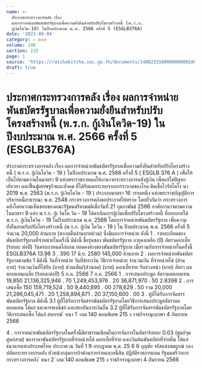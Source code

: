 ```yaml
---
name: >-
  ประกาศกระทรวงการคลัง เรื่อง
  ผลการจำหน่ายพันธบัตรรัฐบาลเพื่อความยั่งยืนสำหรับปรับโครงสร้างหนี้ (พ.ร.ก.
  กู้เงินโควิด-19) ในปีงบประมาณ พ.ศ. 2566 ครั้งที่ 5 (ESGLB376A)
date: '2023-09-04'
category: ง พิเศษ
volume: 140
section: 215
page: 1
source: 'https://ratchakitcha.soc.go.th/documents/140D215S0000000000100.pdf'
draft: true
---
```


# ประกาศกระทรวงการคลัง เรื่อง ผลการจำหน่ายพันธบัตรรัฐบาลเพื่อความยั่งยืนสำหรับปรับโครงสร้างหนี้ (พ.ร.ก. กู้เงินโควิด-19) ในปีงบประมาณ พ.ศ. 2566 ครั้งที่ 5 (ESGLB376A)

ประกาศกระทรวงการคลัง เรื่อง ผลการจำหน่ายพันธบัตรรัฐบาลเพื่อความยั่งยืนสำหรับปรับโครงสร้างหนี้ ( พ.ร.ก. กู้เงินโควิด - 19 ) ในปีงบประมาณ พ.ศ. 2566 ครั้งที่ 5 ( ESGLB 376 A ) เพื่อให้เป็นไปตามความในมาตรา 9 แห่งพระราชกาหนดให้อานาจกระทรวงการคลังกู้เงิน เพื่อแก้ไขปัญหา เยียวยา และฟื้นฟูเศรษฐกิจและสังคม ที่ได้รับผลกระทบจากการระบาดของโรค ติดเชื้อไวรัสโคโร นา 2019 พ.ศ. 2563 (พ.ร.ก. กู้เงินโควิด - 19 ) ประกอบมาตรา 16 วรรคหนึ่ง แห่งพระราชบัญญัติการบริหารหนี้สาธารณะ พ.ศ. 2548 กระทรวงการคลังขอประกาศให้ทราบ โดยทั่วกันว่า กระทรวงการคลังโดยความเห็นชอบของคณะรัฐมนตรีตามมติเมื่อวันที่ 21 กุมภาพันธ์ 2566 อาศัยอานาจตามความในมาตรา 9 แห่ง พ.ร.ก. กู้เ งินโค วิด - 19 ได้ดาเนินการกู้เงินเพื่อปรับโครงสร้างหนี้ ที่ออกภายใต้ พ.ร.ก. กู้เงินโควิด - 19 ในปีงบประมาณ พ.ศ. 2566 โดยการจำหน่ายพันธบัตรรัฐบาล เพื่อความยั่งยืนสาหรับปรับโครงสร้างหนี้ (พ.ร.ก. กู้เงิน โควิด - 19 ) ใน ปีงบประมาณ พ.ศ. 2566 ครั้งที่ 5 จำนวน 20,000 ล้านบาท (สองหมื่นล้านบาทถ้วน) ซึ่งมีผลการจำหน่าย ดังนี้ 1 . รายละเอียดของพันธบัตรรัฐบาลที่จำหน่ายในครั้งนี้ มีดังนี้ ชื่อรุ่นของ พันธบัตรรัฐบาล อายุคงเหลือ (ปี) อัตราดอกเบี้ย (ร้อยละ ต่อปี) วันครบกาหนดไถ่ถอน ยอดคงค้างของพันธบัตรรัฐบาล เมื่อรวมกับการจำหน่ายในครั้งนี้ ESGLB376A 13.96 3 . 390 17 มิ.ย. 2580 145,000 ล้านบาท 2 . ผลการจำหน่ายพันธบัตรรัฐบาลตามข้อ 1 มีดังนี้ วันที่จำหน่าย วันที่ชำระเงิน วิธีการจำหน่าย จำนวนเงิน ที่จำหน่ายได้ (ล้านบาท) จำนวนเงินที่ได้รับ (บาท) ส่วนเพิ่ม/(ส่วนลด) (บาท) ดอกเบี้ยจ่าย รับล่วงหน้า (บาท) อัตรา ผลตอบแทนเฉลี่ย (ร้อยละต่อปี) 5 ก.ค. 2566 7 ก.ค. 2566 1 . การเสนอประมูล อัตราผลตอบแทน 19,850 21,136,325,946 . 70 1,249,453,976 . 20 36,871,970 . 50 2.8398 2 . การเสนอซื้อ 150 159,719,524 . 50 9,440,895 . 00 278,629 . 50 รวม 20,000 21,296,045,471 . 20 1,258,894,871 . 20 37,150,600 . 00 3 . ผู้ที่ได้รับการจัดสรรพันธบัตรรัฐบาล มีดังนี้ 3.1 ผู้ที่ได้รับการจัดสรรพันธบัตรรัฐบาลโดยวิธีการเสนอประมูลอัตราผลตอบแทน ได้แก่ ธนาคารพาณิชย์ และสถาบันการเงินอื่น 3.2 ผู้ที่ได้รับการจัดสรรพันธบัตรรัฐบาลโดยวิธีการเสนอซื้อ ได้แก่ สหกรณ์ ้ หนา 1 ่ เลม 140 ตอนพิเศษ 215 ง ราชกิจจานุเบกษา 4 กันยายน 2566

4 . การจาหน่ายพันธบัตรรัฐบาลในครั้งนี้มีค่าธรรมเนียมในการจัดการในอัตราร้อยละ 0.03 (ศูนย์จุดศูนย์สาม) ของราคาพันธบัตรรัฐบาลที่จำหน่ายได้ ดอกเบี้ยที่จ่าย และเงินต้นพันธบัตรที่จ่ายคืน ให้แก่ ธนาคารแห่งประเทศไทย ประกาศ ณ วันที่ 1 9 กรกฎาคม พ.ศ. 25 6 6 บุญชัย จรัสแสงสมบูรณ์ รองปลัดกระทรวงการคลัง หัวหน้ากลุ่มภารกิจด้านรายจ่ายและหนี้สิน ปฏิบัติราชการแทน รัฐมนตรีว่าการกระทรวงการคลัง ้ หนา 2 ่ เลม 140 ตอนพิเศษ 215 ง ราชกิจจานุเบกษา 4 กันยายน 2566
